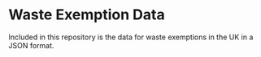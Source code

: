 # Waste Exemption Data

Included in this repository is the data for waste exemptions in the UK in a JSON format.